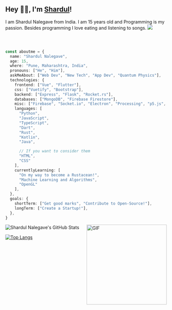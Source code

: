 
## Hey 👋🏽, I'm [Shardul](https://shardul.netlify.com)!
I am Shardul Nalegave from India. I am 15 years old and Programming is my passion. Besides programming I love eating and listening to songs.
![](https://visitor-badge.glitch.me/badge?page_id=ShardulNalegave.ShardulNalegave)

<br>

````typescript

const aboutme = {
  name: "Shardul Nalegave",
  age: 15,
  where: "Pune, Maharashtra, India",
  pronouns: ["He", "Him"],
  askMeAbout: ["Web Dev", "New Tech", "App Dev", "Quantum Physics"],
  technologies: {
    frontend: ["Vue", "Flutter"],
    css: ["Vuetify", "Bootstrap"],
    backend: ["Express", "Flask", "Rocket.rs"],
    databases: ["MongoDB", "Firebase Firestore"],
    misc: ["Firebase", "Socket.io", "Electron", "Processing", "p5.js", "Building protocols on top of TCP"],
    languages: [
      "Python",
      "JavaScript",
      "TypeScript",
      "Dart",
      "Rust",
      "Kotlin",
      "Java",

      // If you want to consider them
      "HTML",
      "CSS"
    ],
    currentlyLearning: [
      "On my way to become a Rustacean!",
      "Machine Learning and Algorithms",
      "OpenGL"
    ],
  },
  goals: {
    shortTerm: ["Get good marks", "Contribute to Open-Source!"],
    longTerm: ["Create a Startup!"],
  },
}

````

<img align="right" src="https://media.giphy.com/media/Xzq321KSESHt833MYj/giphy.gif" width="250px" alt="GIF">

![Shardul Nalegave's GitHub Stats](https://github-readme-stats.vercel.app/api?username=ShardulNalegave&show_icons=true&theme=dracula&count_private=true&hide=prs)

[![Top Langs](https://github-readme-stats.vercel.app/api/top-langs/?username=ShardulNalegave&layout=compact&theme=dracula&hide=html,css)](https://github.com/anuraghazra/github-readme-stats)